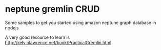 # neptune gremlin CRUD

Some samples to get you started using amazon neptune graph database in nodejs

A very good resource to learn is http://kelvinlawrence.net/book/PracticalGremlin.html